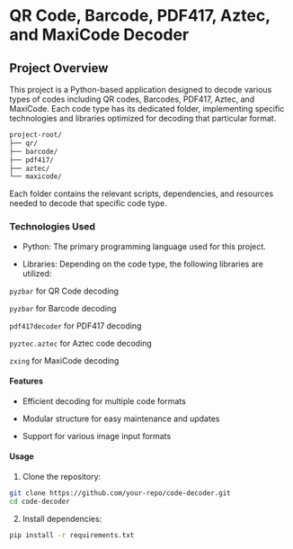 # QR Code, Barcode, PDF417, Aztec, and MaxiCode Decoder

## Project Overview

This project is a Python-based application designed to decode various types of codes including QR codes, Barcodes, PDF417, Aztec, and MaxiCode. Each code type has its dedicated folder, implementing specific technologies and libraries optimized for decoding that particular format.

```bash
project-root/
├── qr/
├── barcode/
├── pdf417/
├── aztec/
└── maxicode/
```

Each folder contains the relevant scripts, dependencies, and resources needed to decode that specific code type.

### Technologies Used

-  Python: The primary programming language used for this project.

-  Libraries: Depending on the code type, the following libraries are utilized:

`pyzbar` for QR Code decoding

`pyzbar` for Barcode decoding

`pdf417decoder` for PDF417 decoding

`pyztec.aztec` for Aztec code decoding

`zxing` for MaxiCode decoding

#### Features

-  Efficient decoding for multiple code formats

-  Modular structure for easy maintenance and updates

-  Support for various image input formats

#### Usage

1. Clone the repository:

```bash
git clone https://github.com/your-repo/code-decoder.git
cd code-decoder

```

2. Install dependencies:

```bash
pip install -r requirements.txt
```
